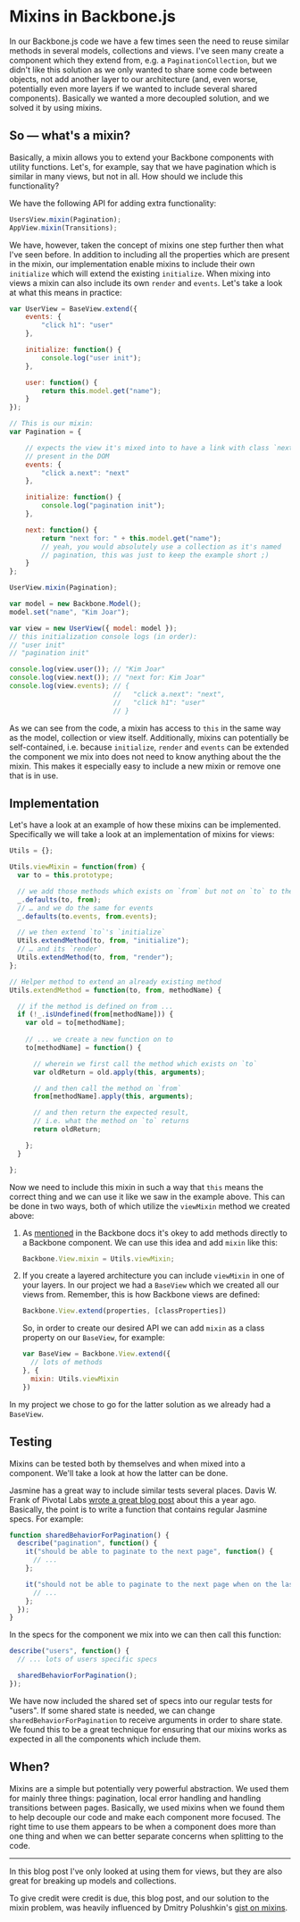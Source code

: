 Mixins in Backbone.js
=====================

In our Backbone.js code we have a few times seen the need to reuse
similar methods in several models, collections and views. I've seen many
create a component which they extend from, e.g. a
`PaginationCollection`, but we didn't like this solution as we only
wanted to share some code between objects, not add another layer to our
architecture (and, even worse, potentially even more layers if we wanted
to include several shared components). Basically we wanted a more
decoupled solution, and we solved it by using mixins.

So — what's a mixin?
--------------------

Basically, a mixin allows you to extend your Backbone components with
utility functions. Let's, for example, say that we have pagination which
is similar in many views, but not in all. How should we include this
functionality?

We have the following API for adding extra functionality:

```javascript
UsersView.mixin(Pagination);
AppView.mixin(Transitions);
```

We have, however, taken the concept of mixins one step further then what
I've seen before. In addition to including all the properties which are
present in the mixin, our implementation enable mixins to include their
own `initialize` which will extend the existing `initialize`. When
mixing into views a mixin can also include its own `render` and
`events`. Let's take a look at what this means in practice:

```javascript
var UserView = BaseView.extend({
    events: {
        "click h1": "user"
    },

    initialize: function() {
        console.log("user init");
    },

    user: function() {
        return this.model.get("name");
    }
});

// This is our mixin:
var Pagination = {

    // expects the view it's mixed into to have a link with class `next`
    // present in the DOM
    events: {
        "click a.next": "next"
    },

    initialize: function() {
        console.log("pagination init");
    },

    next: function() {
        return "next for: " + this.model.get("name");
        // yeah, you would absolutely use a collection as it's named
        // pagination, this was just to keep the example short ;)
    }
};

UserView.mixin(Pagination);

var model = new Backbone.Model();
model.set("name", "Kim Joar");

var view = new UserView({ model: model });
// this initialization console logs (in order):
// "user init"
// "pagination init"

console.log(view.user()); // "Kim Joar"
console.log(view.next()); // "next for: Kim Joar"
console.log(view.events); // {
                          //   "click a.next": "next",
                          //   "click h1": "user"
                          // }
```

As we can see from the code, a mixin has access to `this` in the same
way as the model, collection or view itself. Additionally, mixins can
potentially be self-contained, i.e. because `initialize`, `render` and
`events` can be extended the component we mix into does not need to know
anything about the the mixin. This makes it especially easy to include a
new mixin or remove one that is in use.

Implementation
--------------

Let's have a look at an example of how these mixins can be implemented.
Specifically we will take a look at an implementation of mixins for
views:

```javascript
Utils = {};

Utils.viewMixin = function(from) {
  var to = this.prototype;

  // we add those methods which exists on `from` but not on `to` to the latter
  _.defaults(to, from);
  // … and we do the same for events
  _.defaults(to.events, from.events);

  // we then extend `to`'s `initialize`
  Utils.extendMethod(to, from, "initialize");
  // … and its `render`
  Utils.extendMethod(to, from, "render");
};

// Helper method to extend an already existing method
Utils.extendMethod = function(to, from, methodName) {

  // if the method is defined on from ...
  if (!_.isUndefined(from[methodName])) {
    var old = to[methodName];
    
    // ... we create a new function on to
    to[methodName] = function() {

      // wherein we first call the method which exists on `to`
      var oldReturn = old.apply(this, arguments);

      // and then call the method on `from`
      from[methodName].apply(this, arguments);

      // and then return the expected result,
      // i.e. what the method on `to` returns
      return oldReturn;

    };
  }

};
```

Now we need to include this mixin in such a way that `this` means the
correct thing and we can use it like we saw in the example above. This
can be done in two ways, both of which utilize the `viewMixin` method we
created above:

1. As [mentioned](http://documentcloud.github.com/backbone/#FAQ-extending)
   in the Backbone docs it's okey to add methods directly to a Backbone
   component. We can use this idea and add `mixin` like this:

   ```javascript
   Backbone.View.mixin = Utils.viewMixin;
   ```
2. If you create a layered architecture you can include `viewMixin` in
   one of your layers. In our project we had a `BaseView` which we
   created all our views from. Remember, this is how Backbone views are
   defined:

   ```javascript
   Backbone.View.extend(properties, [classProperties])
   ```

   So, in order to create our desired API we can add `mixin` as a class
   property on our `BaseView`, for example:

   ```javascript
   var BaseView = Backbone.View.extend({
     // lots of methods
   }, {
     mixin: Utils.viewMixin
   })
   ```

In my project we chose to go for the latter solution as we already had a
`BaseView`.

Testing
-------

Mixins can be tested both by themselves and when mixed into a component.
We'll take a look at how the latter can be done.

Jasmine has a great way to include similar tests several places. Davis
W. Frank of Pivotal Labs [wrote a great blog
post](http://pivotallabs.com/users/dwfrank/blog/articles/1720-drying-up-jasmine-specs-with-shared-behavior)
about this a year ago. Basically, the point is to write a function that
contains regular Jasmine specs. For example:

```javascript
function sharedBehaviorForPagination() {
  describe("pagination", function() {
    it("should be able to paginate to the next page", function() {
      // ...
    };

    it("should not be able to paginate to the next page when on the last page", function() {
      // ...
    };
  });
}
```

In the specs for the component we mix into we can then call this
function:

```javascript
describe("users", function() {
  // ... lots of users specific specs

  sharedBehaviorForPagination();
});
```

We have now included the shared set of specs into our regular tests for
"users". If some shared state is needed, we can change
`sharedBehaviorForPagination` to receive arguments in order to share
state. We found this to be a great technique for ensuring that our
mixins works as expected in all the components which include them.

When?
-----

Mixins are a simple but potentially very powerful abstraction. We used
them for mainly three things: pagination, local error handling and
handling transitions between pages. Basically, we used mixins when we
found them to help decouple our code and make each component more
focused. The right time to use them appears to be when a component does
more than one thing and when we can better separate concerns when
splitting to the code.

---

In this blog post I've only looked at using them for views, but they are
also great for breaking up models and collections.

To give credit were credit is due, this blog post, and our solution to
the mixin problem, was heavily influenced by Dmitry Polushkin's [gist on
mixins](https://gist.github.com/1256695).
